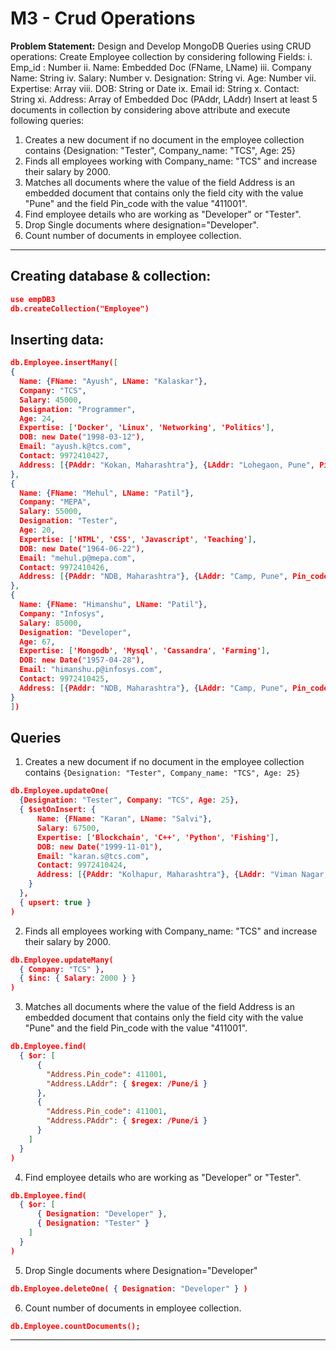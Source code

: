 # M3 - Crud Operations

**Problem Statement:**
Design and Develop MongoDB Queries using CRUD operations:
Create Employee collection by considering following Fields:
i. Emp_id : Number
ii. Name: Embedded Doc (FName, LName)
iii. Company Name: String
iv. Salary: Number
v. Designation: String
vi. Age: Number
vii. Expertise: Array
viii. DOB: String or Date
ix. Email id: String
x. Contact: String
xi. Address: Array of Embedded Doc (PAddr, LAddr)
Insert at least 5 documents in collection by considering above
attribute and execute following queries:
1. Creates a new document if no document in the employee collection
contains
{Designation: "Tester", Company_name: "TCS", Age: 25}
2. Finds all employees working with Company_name: "TCS" and
increase their salary by 2000.
3. Matches all documents where the value of the field Address is an
embedded document that contains only the field city with the
value "Pune" and the field Pin_code with the value "411001".
4. Find employee details who are working as "Developer" or
"Tester".
5. Drop Single documents where designation="Developer".
6. Count number of documents in employee collection.

---

## Creating database & collection:

```json
use empDB3
db.createCollection("Employee")

```

## Inserting data:

```json
db.Employee.insertMany([
{
  Name: {FName: "Ayush", LName: "Kalaskar"},
  Company: "TCS",
  Salary: 45000,
  Designation: "Programmer",
  Age: 24,
  Expertise: ['Docker', 'Linux', 'Networking', 'Politics'],
  DOB: new Date("1998-03-12"),
  Email: "ayush.k@tcs.com",
  Contact: 9972410427,
  Address: [{PAddr: "Kokan, Maharashtra"}, {LAddr: "Lohegaon, Pune", Pin_code: 411014}]
},
{
  Name: {FName: "Mehul", LName: "Patil"},
  Company: "MEPA",
  Salary: 55000,
  Designation: "Tester",
  Age: 20,
  Expertise: ['HTML', 'CSS', 'Javascript', 'Teaching'],
  DOB: new Date("1964-06-22"),
  Email: "mehul.p@mepa.com",
  Contact: 9972410426,
  Address: [{PAddr: "NDB, Maharashtra"}, {LAddr: "Camp, Pune", Pin_code: 411001}]
},
{
  Name: {FName: "Himanshu", LName: "Patil"},
  Company: "Infosys",
  Salary: 85000,
  Designation: "Developer",
  Age: 67,
  Expertise: ['Mongodb', 'Mysql', 'Cassandra', 'Farming'],
  DOB: new Date("1957-04-28"),
  Email: "himanshu.p@infosys.com",
  Contact: 9972410425,
  Address: [{PAddr: "NDB, Maharashtra"}, {LAddr: "Camp, Pune", Pin_code: 411001}]
}
])

```

## Queries

1. Creates a new document if no document in the employee collection contains `{Designation: "Tester", Company_name: "TCS", Age: 25}`
```json
db.Employee.updateOne(
  {Designation: "Tester", Company: "TCS", Age: 25},
  { $setOnInsert: {
      Name: {FName: "Karan", LName: "Salvi"},
      Salary: 67500,
      Expertise: ['Blockchain', 'C++', 'Python', 'Fishing'],
      DOB: new Date("1999-11-01"),
      Email: "karan.s@tcs.com",
      Contact: 9972410424,
      Address: [{PAddr: "Kolhapur, Maharashtra"}, {LAddr: "Viman Nagar, Pune", Pin_code: 411014}]
    }
  },
  { upsert: true }
)

```

2. Finds all employees working with Company_name: "TCS" and increase their salary by 2000.
```json
db.Employee.updateMany(
  { Company: "TCS" },
  { $inc: { Salary: 2000 } }
)

```

3. Matches all documents where the value of the field Address is an embedded document that contains only the field city with the value "Pune" and the field Pin_code with the value "411001".
```json
db.Employee.find(
  { $or: [
      {
        "Address.Pin_code": 411001,
        "Address.LAddr": { $regex: /Pune/i }
      },
      {
        "Address.Pin_code": 411001,
        "Address.PAddr": { $regex: /Pune/i }
      }
    ]
  }
)

```

4. Find employee details who are working as "Developer" or "Tester".
```json
db.Employee.find(
  { $or: [
      { Designation: "Developer" },
      { Designation: "Tester" }
    ]
  }
)

```

5. Drop Single documents where Designation="Developer"
```json
db.Employee.deleteOne( { Designation: "Developer" } )

```

6. Count number of documents in employee collection.
```json
db.Employee.countDocuments();

```

---
